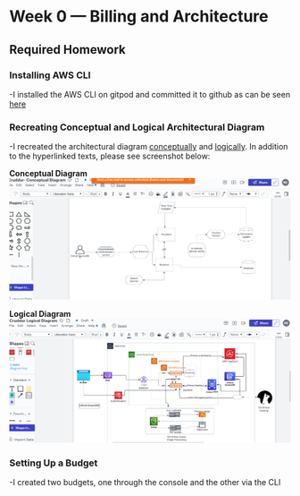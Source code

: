 # Week 0 — Billing and Architecture

## Required Homework

### Installing AWS CLI

-I installed the AWS CLI on gitpod and committed it to github as can be seen [here](/.gitpod.yml)

### Recreating Conceptual and Logical Architectural Diagram

-I recreated the architectural diagram [conceptually](https://lucid.app/lucidchart/387d490f-4f69-4256-891e-7f8b2e963244/edit?viewport_loc=-330%2C-376%2C2380%2C974%2C0_0&invitationId=inv_0c7adaaf-5095-4f74-90ac-73d7102420c5) and [logically](https://lucid.app/lucidchart/6710531b-9759-42c3-901c-aaa838ac4668/edit?viewport_loc=-160%2C290%2C2180%2C974%2C0_0&invitationId=inv_64c4cd2c-2822-4f95-b1f8-3ca86f669ae9). In addition to the hyperlinked texts, please see screenshot below:

**Conceptual Diagram**
![conceptual diagram](/_docs/assets/Week_0_Conceptual_Diagram.png)

**Logical Diagram**
![logical diagram](/_docs/assets/Week_0_Logical_Diagram.png)

### Setting Up a Budget

-I created two budgets, one through the console and the other via the CLI
